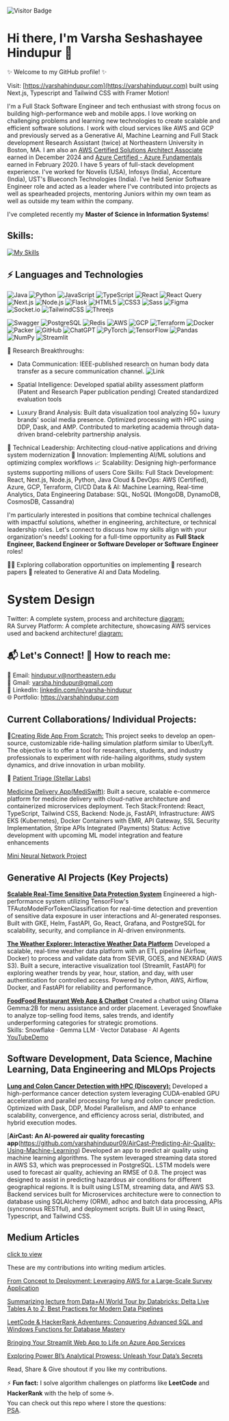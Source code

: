 ![Visitor Badge](https://visitor-badge.laobi.icu/badge?page_id=varshahindupur09.varshahindupur09)


# Hi there, I'm Varsha Seshashayee Hindupur 👋

✨ Welcome to my GitHub profile! ✨ 

Visit: [https://varshahindupur.com](https://varshahindupur.com) built using Next.js, Typescript and Tailwind CSS with Framer Motion!

I'm a Full Stack Software Engineer and tech enthusiast with strong focus on building high-performance web and mobile apps. I love working on challenging problems and learning new technologies to create scalable and efficient software solutions. I work with cloud services like AWS and GCP and previously served as a Generative AI, Machine Learning and Full Stack development Research Assistant (twice) at Northeastern University in Boston, MA. I am also an [AWS Certified Solutions Architect Associate](https://www.credly.com/earner/earned/badge/3979dbe7-7139-4b0e-aa31-6f75cc5c68f9) earned in December 2024 and [Azure Certified - Azure Fundamentals](https://www.credly.com/badges/cf65b254-fadf-456f-a385-330f9aca1ad9/public_url) earned in February 2020. I have 5 years of full-stack development experience. I've worked for Novelis (USA), Infosys (India), Accenture (India), UST's Blueconch Technologies (India). I've held Senior Software Engineer role and acted as a leader where I've contributed into projects as well as spearheaded projects, mentoring Juniors within my own team as well as outside my team within the company.

I've completed recently my <strong>Master of Science in Information Systems</strong>! 

## Skills:
[![My Skills](https://skillicons.dev/icons?i=aws,gcp,azure,react,vue,flutter&perline=3)](https://skillicons.dev)

## ⚡ Languages and Technologies

![Java](https://img.shields.io/badge/Java-ED8B00?logo=java&logoColor=white)
![Python](https://img.shields.io/badge/Python-3776AB?logo=python&logoColor=white)
![JavaScript](https://img.shields.io/badge/JavaScript-F7DF1E?logo=javascript&logoColor=black)
![TypeScript](https://img.shields.io/badge/TypeScript-007ACC?logo=typescript&logoColor=white)
![React](https://img.shields.io/badge/React-20232A?logo=react&logoColor=61DAFB)
![React Query](https://img.shields.io/badge/-React%20Query-FF4154?logo=react%20query&logoColor=white)
![Next.js](https://img.shields.io/badge/Next.js-000000?logo=nextdotjs&logoColor=white)
![Node.js](https://img.shields.io/badge/Node.js-43853D?logo=node.js&logoColor=white)
![Flask](https://img.shields.io/badge/Flask-000000?logo=flask&logoColor=white)
![HTML5](https://img.shields.io/badge/HTML5-E34F26?logo=html5&logoColor=white)
![CSS3](https://img.shields.io/badge/CSS3-1572B6?logo=css3&logoColor=white)
![Sass](https://img.shields.io/badge/Sass-CC6699?logo=sass&logoColor=white)
![Figma](https://img.shields.io/badge/Figma-F24E1E?logo=figma&logoColor=white)
![Socket.io](https://img.shields.io/badge/Socket.io-black?logo=socket.io&badgeColor=010101)
![TailwindCSS](https://img.shields.io/badge/tailwindcss-%2338B2AC.svg?logo=tailwind-css&logoColor=white)
![Threejs](https://img.shields.io/badge/threejs-black?logo=three.js&logoColor=white)
<!--![Zod](https://img.shields.io/badge/zod-%233068b7.svg?logo=zod&logoColor=white) -->
![Swagger](https://img.shields.io/badge/-Swagger-%23Clojure?logo=swagger&logoColor=white)
![PostgreSQL](https://img.shields.io/badge/PostgreSQL-336791?logo=postgresql&logoColor=white)
![Redis](https://img.shields.io/badge/Redis-DC382D?logo=redis&logoColor=white)
![AWS](https://img.shields.io/badge/Amazon_AWS-232F3E?logo=amazon-aws&logoColor=white)
![GCP](https://img.shields.io/badge/Google_Cloud-4285F4?logo=google-cloud&logoColor=white)
![Terraform](https://img.shields.io/badge/Terraform-623CE4?logo=terraform&logoColor=white)
![Docker](https://img.shields.io/badge/Docker-2496ED?logo=docker&logoColor=white)
![Packer](https://img.shields.io/badge/packer-%23E7EEF0.svg?logo=packer&logoColor=%2302A8EF)
![GitHub](https://img.shields.io/badge/GitHub-181717?logo=github&logoColor=white)
![ChatGPT](https://img.shields.io/badge/chatGPT-74aa9c?logo=openai&logoColor=white)
![PyTorch](https://img.shields.io/badge/PyTorch-%23EE4C2C.svg?logo=PyTorch&logoColor=white)
![TensorFlow](https://img.shields.io/badge/TensorFlow-%23FF6F00.svg?logo=TensorFlow&logoColor=white)
![Pandas](https://img.shields.io/badge/pandas-%23150458.svg?logo=pandas&logoColor=white)
![NumPy](https://img.shields.io/badge/numpy-%23013243.svg?logo=numpy&logoColor=white)
![Streamlit](https://img.shields.io/badge/Streamlit-FF4B4B?logo=streamlit&logoColor=white)

🔬 Research Breakthroughs:
* Data Communication:
IEEE-published research on human body data transfer as a secure communication channel. ![Link](https://ieeexplore.ieee.org/document/7562747/)

* Spatial Intelligence:
Developed spatial ability assessment platform (Patent and Research Paper publication pending)
Created standardized evaluation tools

* Luxury Brand Analysis:
Built data visualization tool analyzing 50+ luxury brands' social media presence.
Optimized processing with HPC using DDP, Dask, and AMP.
Contributed to marketing academia through data-driven brand-celebrity partnership analysis.

🔧 Technical Leadership: Architecting cloud-native applications and driving system modernization
🚀 Innovation: Implementing AI/ML solutions and optimizing complex workflows
📈 Scalability: Designing high-performance systems supporting millions of users
Core Skills:
Full Stack Development: React, Next.js, Node.js, Python, Java
Cloud & DevOps: AWS (Certified), Azure, GCP, Terraform, CI/CD
Data & AI: Machine Learning, Real-time Analytics, Data Engineering
Database: SQL, NoSQL (MongoDB, DynamoDB, CosmosDB, Cassandra)

I'm particularly interested in positions that combine technical challenges with impactful solutions, whether in engineering, architecture, or technical leadership roles. Let's connect to discuss how my skills align with your organization's needs! Looking for a full-time opportunity as <strong>Full Stack Engineer, Backend Engineer or Software Developer or Software Engineer</strong> roles!

🤝🏼 Exploring collaboration opportunities on implementing 📣 research papers 📣 releated to Generative AI and Data Modeling.

<!-- [Resume!]() -->

# System Design 
Twitter: A complete system, process and architecture [diagram:](https://github.com/varshahindupur09/system_design/blob/main/TwitterSystemDesign.md)
<br />
RA Survey Platform: A complete architecture, showcasing AWS services used and backend architecture! [diagram:](https://private-user-images.githubusercontent.com/114629181/388292863-9dded5ee-6590-4c74-9065-40d63824d442.png?jwt=eyJhbGciOiJIUzI1NiIsInR5cCI6IkpXVCJ9.eyJpc3MiOiJnaXRodWIuY29tIiwiYXVkIjoicmF3LmdpdGh1YnVzZXJjb250ZW50LmNvbSIsImtleSI6ImtleTUiLCJleHAiOjE3Mzc0OTU1MTgsIm5iZiI6MTczNzQ5NTIxOCwicGF0aCI6Ii8xMTQ2MjkxODEvMzg4MjkyODYzLTlkZGVkNWVlLTY1OTAtNGM3NC05MDY1LTQwZDYzODI0ZDQ0Mi5wbmc_WC1BbXotQWxnb3JpdGhtPUFXUzQtSE1BQy1TSEEyNTYmWC1BbXotQ3JlZGVudGlhbD1BS0lBVkNPRFlMU0E1M1BRSzRaQSUyRjIwMjUwMTIxJTJGdXMtZWFzdC0xJTJGczMlMkZhd3M0X3JlcXVlc3QmWC1BbXotRGF0ZT0yMDI1MDEyMVQyMTMzMzhaJlgtQW16LUV4cGlyZXM9MzAwJlgtQW16LVNpZ25hdHVyZT03ZmM4MGU4YzJjMjY0MTcwZWNjNzRmZGY1MWM3ZGZhNzg0Y2I3MmVlZjUzMWEyZjAyZTFmNTg5ZmI4NWYwZDdkJlgtQW16LVNpZ25lZEhlYWRlcnM9aG9zdCJ9.prZGMVi7_Em971HBKsYagPT63VTAG7FjKN4jaTlVIJg)

## 📬 Let's Connect! 📧 How to reach me:
📧 Email: hindupur.v@northeastern.edu<br />
🔗 Gmail: varsha.hindupur@gmail.com<br />
📢 LinkedIn: [linkedin.com/in/varsha-hindupur](https://www.linkedin.com/in/varsha-hindupur/)<br />
🌐 Portfolio: https://varshahindupur.com<br />

## Current Collaborations/ Individual Projects:
💬[Creating Ride App From Scratch:](https://github.com/varshahindupur09/uber-ride-api) This project seeks to develop an open-source, customizable ride-hailing simulation platform similar to Uber/Lyft. The objective is to offer a tool for researchers, students, and industry professionals to experiment with ride-hailing algorithms, study system dynamics, and drive innovation in urban mobility.

💬 [Patient Triage (Stellar Labs)](https://github.com/varshahindupur09/patient_triage_gen_ai)

[Medicine Delivery App(MediSwift)](https://github.com/varshahindupur09/Medicine-delivery-app-kubernetes-deployment): 
Built a secure, scalable e-commerce platform for medicine delivery with cloud-native architecture and containerized microservices deployment.
Tech Stack:Frontend: React, TypeScript, Tailwind CSS, Backend: Node.js, FastAPI, Infrastructure: AWS EKS (Kubernetes), Docker Containers with EMR, API Gateway, SSL Security Implementation, Stripe APIs Integrated (Payments)
Status: Active development with upcoming ML model integration and feature enhancements

[Mini Neural Network Project](https://github.com/varshahindupur09/Mini-Projects-Neural-Networks)


## Generative AI Projects (Key Projects)

[<strong>Scalable Real-Time Sensitive Data Protection System</strong>](https://github.com/varshahindupur09/Sensitive-Data-Shield-AI-Anomaly-Detection-Platform)
Engineered a high-performance system utilizing TensorFlow's TFAutoModelForTokenClassification for real-time detection and prevention of sensitive data exposure in user interactions and AI-generated responses. Built with GKE, Helm, FastAPI, Go, React, Grafana, and PostgreSQL for scalability, security, and compliance in AI-driven environments.

[<strong>The Weather Explorer: Interactive Weather Data Platform</strong>](https://github.com/varshahindupur09/Weather-Explorer-Interactive-Weather-Data-Visualization)
Developed a scalable, real-time weather data platform with an ETL pipeline (Airflow, Docker) to process and validate data from SEVIR, GOES, and NEXRAD (AWS S3). Built a secure, interactive visualization tool (Streamlit, FastAPI) for exploring weather trends by year, hour, station, and day, with user authentication for controlled access. Powered by Python, AWS, Airflow, Docker, and FastAPI for reliability and performance.

[<strong>FoodFood Restaurant Web App & Chatbot</strong>](https://github.com/varshahindupur09/AI-Chatbot-Prompt-Engineering-with-NLP)
Created a chatbot using Ollama Gemma:2B for menu assistance and order placement. Leveraged Snowflake to analyze top-selling food items, sales trends, and identify underperforming categories for strategic promotions.<br />
Skills: Snowflake · Gemma LLM · Vector Database · AI Agents<br />
[YouTubeDemo](https://youtu.be/hNW7EwDtSws)<br />

## Software Development, Data Science, Machine Learning, Data Engineering and MLOps Projects

[<strong>Lung and Colon Cancer Detection with HPC (Discovery):</strong>](https://github.com/varshahindupur09/Cancer-Detection-with-High-Performance-Computing-HPC)
Developed a high-performance cancer detection system leveraging CUDA-enabled GPU acceleration and parallel processing for lung and colon cancer prediction. Optimized with Dask, DDP, Model Parallelism, and AMP to enhance scalability, convergence, and efficiency across serial, distributed, and hybrid execution modes.

[<strong>AirCast: An AI-powered air quality forecasting app</strong>(https://github.com/varshahindupur09/AirCast-Predicting-Air-Quality-Using-Machine-Learning)
 Developed an app to predict air quality using machine learning algorithms. 
The system leveraged streaming data stored in AWS S3, which was preprocessed in PostgreSQL. LSTM models were used to forecast air quality, achieving an RMSE of 0.8. 
The project was designed to assist in predicting hazardous air conditions for different geographical regions.
It is built using LSTM, streaming data, and AWS S3. Backend services built for Microservices architecture were to connection to database using SQLAlchemy (ORM), adhoc and batch data processing, APIs (syncronous RESTful), and deployment scripts.
Built UI in using React, Typescript, and Tailwind CSS.

## Medium Articles
[click to view](https://medium.com/@varsha.hindupur)

These are my contributions into writing medium articles.

[From Concept to Deployment: Leveraging AWS for a Large-Scale Survey Application](https://medium.com/@varsha.hindupur/from-concept-to-deployment-leveraging-aws-for-a-large-scale-survey-application-349eed74ec3f)

[Summarizing lecture from Data+AI World Tour by Databricks: Delta Live Tables A to Z: Best Practices for Modern Data Pipelines](https://medium.com/@varsha.hindupur/summarizing-lecture-from-data-ai-world-tour-by-databricks-delta-live-tables-a-to-z-best-practices-479fc704fbd2)

[LeetCode & HackerRank Adventures: Conquering Advanced SQL and Windows Functions for Database Mastery](https://medium.com/@varsha.hindupur/leetcode-hackerrank-adventures-conquering-advanced-sql-and-windows-functions-for-database-8c3b9e205038)

[Bringing Your Streamlit Web App to Life on Azure App Services](https://medium.com/@varsha.hindupur/bringing-your-streamlit-web-app-to-life-on-azure-app-services-a522bb01e875)

[Exploring Power BI’s Analytical Prowess: Unleash Your Data’s Secrets](https://medium.com/@varsha.hindupur/power-bi-tricks-tips-fbec7652d652)

Read, Share & Give shoutout if you like my contributions.

⚡ **Fun fact:** I solve algorithm challenges on platforms like **LeetCode** and **HackerRank** with the help of some ☕. <br />
  You can check out this repo where I store the questions: <br />
  [PSA](https://github.com/varshahindupur09/Program-Structures-And-Algorithms).
